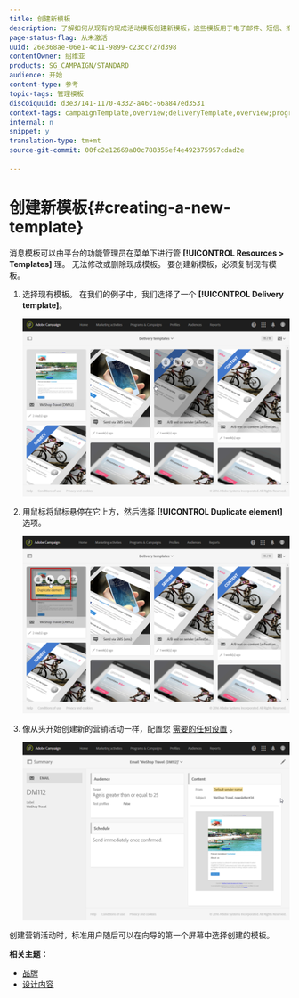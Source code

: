 ```yaml
---
title: 创建新模板
description: 了解如何从现有的现成活动模板创建新模板，这些模板用于电子邮件、短信、推送通知发送等。
page-status-flag: 从未激活
uuid: 26e368ae-06e1-4c11-9899-c23cc727d398
contentOwner: 绍维亚
products: SG_CAMPAIGN/STANDARD
audience: 开始
content-type: 参考
topic-tags: 管理模板
discoiquuid: d3e37141-1170-4332-a46c-66a847ed3531
context-tags: campaignTemplate,overview;deliveryTemplate,overview;programTemplate,overview;workflowTemplate,overview;importTemplate,overview;
internal: n
snippet: y
translation-type: tm+mt
source-git-commit: 00fc2e12669a00c788355ef4e492375957cdad2e

---
```



# 创建新模板{#creating-a-new-template}

消息模板可以由平台的功能管理员在菜单下进行管 **[!UICONTROL Resources > Templates]** 理。 无法修改或删除现成模板。 要创建新模板，必须复制现有模板。

1. 选择现有模板。 在我们的例子中，我们选择了一个 **[!UICONTROL Delivery template]**。

   ![](assets/template_2.png)

1. 用鼠标将鼠标悬停在它上方，然后选择 **[!UICONTROL Duplicate element]** 选项。

   ![](assets/template_3.png)

1. 像从头开始创建新的营销活动一样，配置您 [需要的任何设置](../../start/using/marketing-activities.md#creating-a-marketing-activity) 。

   ![](assets/template_4.png)

创建营销活动时，标准用户随后可以在向导的第一个屏幕中选择创建的模板。

**相关主题：**

* [品牌](../../administration/using/branding.md)
* [设计内容](../../designing/using/overview.md)

